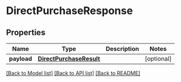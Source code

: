# DirectPurchaseResponse

## Properties
Name | Type | Description | Notes
------------ | ------------- | ------------- | -------------
**payload** | [**DirectPurchaseResult**](DirectPurchaseResult.md) |  | [optional] 

[[Back to Model list]](../README.md#documentation-for-models) [[Back to API list]](../README.md#documentation-for-api-endpoints) [[Back to README]](../README.md)

